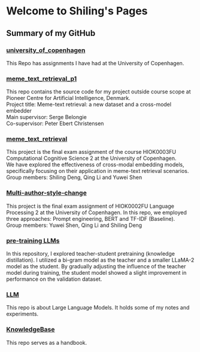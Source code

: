 # Welcome to Shiling's Pages

## Summary of my GitHub
### [university_of_copenhagen](https://github.com/Seefreem/university_of_copenhagen)
This Repo has assignments I have had at the University of Copenhagen.  

### [meme_text_retrieval_p1](https://github.com/Seefreem/meme_text_retrieval_p1)
This repo contains the source code for my project outside course scope at Pioneer Centre for Artificial Intelligence, Denmark.  
Project title: Meme-text retrieval: a new dataset and a cross-model embedder  
Main supervisor: Serge Belongie  
Co-supervisor: Peter Ebert Christensen  

### [meme_text_retrieval](https://github.com/Seefreem/meme_text_retrieval)
This project is the final exam assignment of the course HIOK0003FU Computational Cognitive Science 2 at the University of Copenhagen.  
We have explored the effectiveness of cross-modal embedding models, specifically focusing on their application in meme-text retrieval scenarios.  
Group members: Shiling Deng, Qing Li and Yuwei Shen

### [Multi-author-style-change](https://github.com/avialofmeth/Multi-Author-Style-Change)
This project is the final exam assignment of HIOK0002FU Language Processing 2 at the University of Copenhagen.
In this repo, we employed three approaches: Prompt engineering, BERT and TF-IDF (Baseline).  
Group members: Yuwei Shen, Qing Li and Shiling Deng  

### [pre-training LLMs](https://github.com/Seefreem/llm_pre_training_acceleration)
In this repository, I explored teacher-student pretraining (knowledge distillation). I utilized a bi-gram model as the teacher and a smaller LLaMA-2 model as the student. By gradually adjusting the influence of the teacher model during training, the student model showed a slight improvement in performance on the validation dataset.  

### [LLM](https://github.com/Seefreem/LLM)
This repo is about Large Language Models. It holds some of my notes and experiments.  

### [KnowledgeBase](https://github.com/Seefreem/KnowledgeBase)
This repo serves as a handbook.   

